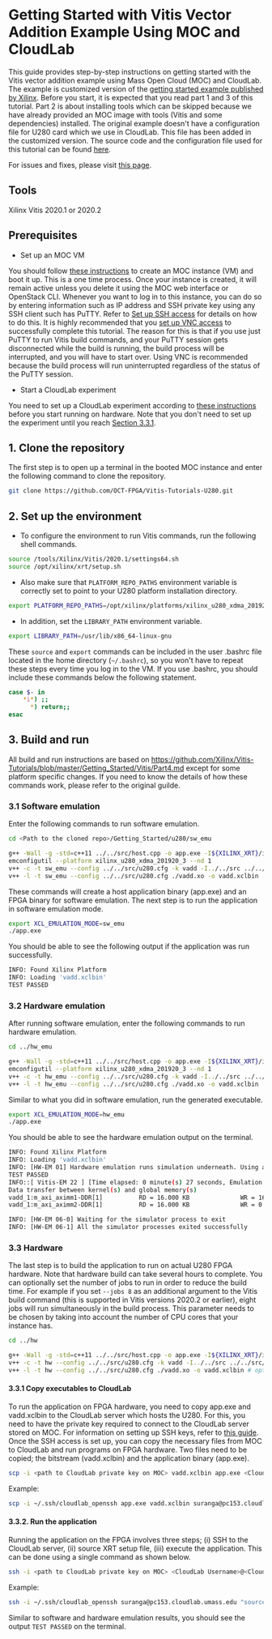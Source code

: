 # Getting Started with Vitis Vector Addition Example Using MOC and CloudLab

This guide provides step-by-step instructions on getting started with the Vitis vector addition example using Mass Open Cloud (MOC) and CloudLab. The example is customized version of the [getting started example published by Xilinx](https://github.com/Xilinx/Vitis-Tutorials/tree/master/Getting_Started/Vitis). Before you start, it is expected that you read part 1 and 3 of this tutorial. Part 2 is about installing tools which can be skipped because we have already provided an MOC image with tools (Vitis and some dependencies) installed. The original example doesn't have a configuration file for U280 card which we use in CloudLab. This file has been added in the customized version. The source code and the configuration file used for this tutorial can be found [here](https://github.com/OCT-FPGA/Vitis-Tutorials-U280/tree/master/Getting_Started/src). 

For issues and fixes, please visit [this page](https://github.com/OCT-FPGA/oct-tutorials/blob/master/issues-and-fixes.md).
	
## Tools

Xilinx Vitis 2020.1 or 2020.2

## Prerequisites

- Set up an MOC VM

You should follow [these instructions](https://github.com/OCT-FPGA/oct-tutorials/blob/master/mocsetup/instancesetup.md) to create an MOC instance (VM) and boot it up. This is a one time process. Once your instance is created, it will remain active unless you delete it using the MOC web interface or OpenStack CLI. Whenever you want to log in to this instance, you can do so by entering information such as IP address and SSH private key using any SSH client such has PuTTY. Refer to [Set up SSH access](https://github.com/OCT-FPGA/oct-tutorials/tree/master/vncsshsetup#1-set-up-ssh-access) for details on how to do this. It is highly recommended that you [set up VNC access](https://github.com/OCT-FPGA/oct-tutorials/tree/master/vncsshsetup#2-set-up-vnc) to successfully complete this tutorial. The reason for this is that if you use just PuTTY to run Vitis build commands, and your PuTTY session gets disconnected while the build is running, the build process will be interrupted, and you will have to start over. Using VNC is recommended because the build process will run uninterrupted regardless of the status of the PuTTY session.

- Start a CloudLab experiment

You need to set up a CloudLab experiment according to [these instructions](https://github.com/OCT-FPGA/oct-tutorials/blob/master/cloudlab-setup/README.md) before you start running on hardware. Note that you don't need to set up the experiment until you reach [Section 3.3.1](https://github.com/OCT-FPGA/Vitis-Tutorials-U280/blob/master/Getting_Started/vitis-getting-started-moc.md#331-copy-executables-to-cloudlab).

## 1. Clone the repository

The first step is to open up a terminal in the booted MOC instance and enter the following command to clone the repository.

```bash
git clone https://github.com/OCT-FPGA/Vitis-Tutorials-U280.git
```

## 2. Set up the environment

* To configure the environment to run Vitis commands, run the following shell commands.

```bash
source /tools/Xilinx/Vitis/2020.1/settings64.sh
source /opt/xilinx/xrt/setup.sh
```

* Also make sure that ```PLATFORM_REPO_PATHS``` environment variable is correctly set to point to your U280 platform installation directory.

```bash
export PLATFORM_REPO_PATHS=/opt/xilinx/platforms/xilinx_u280_xdma_201920_3/
```

* In addition, set the ```LIBRARY_PATH``` environment variable.

```bash
export LIBRARY_PATH=/usr/lib/x86_64-linux-gnu
```

These ```source``` and ```export``` commands can be included in the user .bashrc file located in the home directory (```~/.bashrc```), so you won't have to repeat these steps every time you log in to the VM. If you use .bashrc, you should include these commands below the following statement.

```bash
case $- in
    *i*) ;;
      *) return;;
esac
```

## 3. Build and run

All build and run instructions are based on https://github.com/Xilinx/Vitis-Tutorials/blob/master/Getting_Started/Vitis/Part4.md except for some platform specific changes. If you need to know the details of how these commands work, please refer to the original guilde. 

### 3.1 Software emulation

Enter the following commands to run software emulation.

```bash
cd <Path to the cloned repo>/Getting_Started/u280/sw_emu

g++ -Wall -g -std=c++11 ../../src/host.cpp -o app.exe -I${XILINX_XRT}/include/ -L${XILINX_XRT}/lib/ -lOpenCL -lpthread -lrt -lstdc++
emconfigutil --platform xilinx_u280_xdma_201920_3 --nd 1
v++ -c -t sw_emu --config ../../src/u280.cfg -k vadd -I../../src ../../src/vadd.cpp -o vadd.xo 
v++ -l -t sw_emu --config ../../src/u280.cfg ./vadd.xo -o vadd.xclbin
```

These commands will create a host application binary (app.exe) and an FPGA binary for software emulation. The next step is to run the application in software emulation mode.

```bash
export XCL_EMULATION_MODE=sw_emu
./app.exe
```

You should be able to see the following output if the application was run successfully.

```bash
INFO: Found Xilinx Platform
INFO: Loading 'vadd.xclbin'
TEST PASSED
```

### 3.2 Hardware emulation

After running software emulation, enter the following commands to run hardware emulation.

```bash
cd ../hw_emu

g++ -Wall -g -std=c++11 ../../src/host.cpp -o app.exe -I${XILINX_XRT}/include/ -L${XILINX_XRT}/lib/ -lOpenCL -lpthread -lrt -lstdc++
emconfigutil --platform xilinx_u280_xdma_201920_3 --nd 1
v++ -c -t hw_emu --config ../../src/u280.cfg -k vadd -I../../src ../../src/vadd.cpp -o vadd.xo 
v++ -l -t hw_emu --config ../../src/u280.cfg ./vadd.xo -o vadd.xclbin
```

Similar to what you did in software emulation, run the generated executable.

```bash
export XCL_EMULATION_MODE=hw_emu
./app.exe
```

You should be able to see the hardware emulation output on the terminal.

```bash
INFO: Found Xilinx Platform
INFO: Loading 'vadd.xclbin'
INFO: [HW-EM 01] Hardware emulation runs simulation underneath. Using a large data set will result in long simulation times. It is recommended that a small dataset is used for faster execution. The flow uses approximate models for DDR memory and interconnect and hence the performance data generated is approximate.
TEST PASSED
INFO::[ Vitis-EM 22 ] [Time elapsed: 0 minute(s) 27 seconds, Emulation time: 0.0510519 ms]
Data transfer between kernel(s) and global memory(s)
vadd_1:m_axi_aximm1-DDR[1]          RD = 16.000 KB              WR = 16.000 KB
vadd_1:m_axi_aximm2-DDR[1]          RD = 16.000 KB              WR = 0.000 KB

INFO: [HW-EM 06-0] Waiting for the simulator process to exit
INFO: [HW-EM 06-1] All the simulator processes exited successfully
```

### 3.3 Hardware

The last step is to build the application to run on actual U280 FPGA hardware. Note that hardware build can take several hours to complete. You can optionally set the number of jobs to run in order to reduce the build time. For example if you set ```--jobs 8``` as an additional argument to the Vitis build command (this is supported in Vitis versions 2020.2 or earlier), eight jobs will run simultaneously in the build process. This parameter needs to be chosen by taking into account the number of CPU cores that your instance has.   

```bash
cd ../hw

g++ -Wall -g -std=c++11 ../../src/host.cpp -o app.exe -I${XILINX_XRT}/include/ -L${XILINX_XRT}/lib/ -lOpenCL -lpthread -lrt -lstdc++
v++ -c -t hw --config ../../src/u280.cfg -k vadd -I../../src ../../src/vadd.cpp -o vadd.xo 
v++ -l -t hw --config ../../src/u280.cfg ./vadd.xo -o vadd.xclbin # optionally pass <--jobs <NUM_OF_JOBS>> here.
```
#### 3.3.1 Copy executables to CloudLab

To run the application on FPGA hardware, you need to copy app.exe and vadd.xclbin to the CloudLab server which hosts the U280. For this, you need to have the private key required to connect to the CloudLab server stored on MOC. For information on setting up SSH keys, refer to [this guide](https://github.com/OCT-FPGA/oct-tutorials/blob/master/managing-keys/setup-keys.md). Once the SSH access is set up, you can copy the necessary files from MOC to CloudLab and run programs on FPGA hardware. Two files need to be copied; the bitstream (vadd.xclbin) and the application binary (app.exe). 

```bash
scp -i <path to CloudLab private key on MOC> vadd.xclbin app.exe <CloudLab Username>@<CloudLab IP>:~
```

Example:

```bash
scp -i ~/.ssh/cloudlab_openssh app.exe vadd.xclbin suranga@pc153.cloudlab.umass.edu:~
```

#### 3.3.2. Run the application

Running the application on the FPGA involves three steps; (i) SSH to the CloudLab server, (ii) source XRT setup file, (iii) execute the application. This can be done using a single command as shown below.

```bash
ssh -i <path to CloudLab private key on MOC> <CloudLab Username>@<CloudLab IP> "source <path to XRT>; <full path of the application (.exe)>"
```

Example:

```bash
ssh -i ~/.ssh/cloudlab_openssh suranga@pc153.cloudlab.umass.edu "source /opt/xilinx/xrt/setup.sh; ./app.exe"

```

Similar to software and hardware emulation results, you should see the output ```TEST PASSED``` on the terminal.
